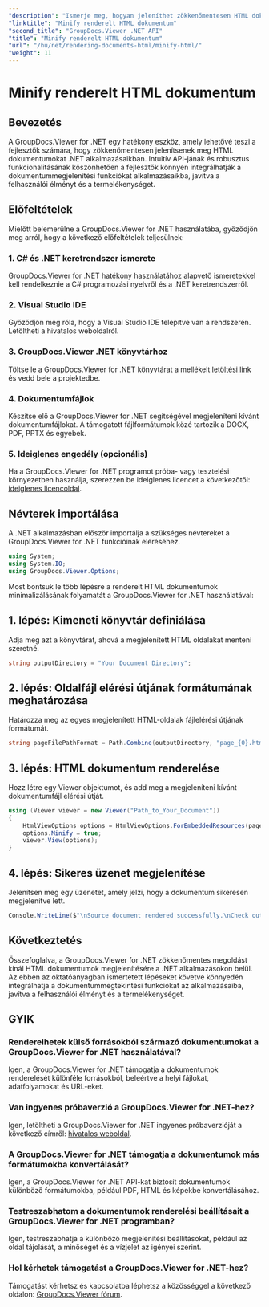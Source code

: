 ```yaml
---
"description": "Ismerje meg, hogyan jeleníthet zökkenőmentesen HTML dokumentumokat .NET alkalmazásokban a GroupDocs.Viewer for .NET segítségével."
"linktitle": "Minify renderelt HTML dokumentum"
"second_title": "GroupDocs.Viewer .NET API"
"title": "Minify renderelt HTML dokumentum"
"url": "/hu/net/rendering-documents-html/minify-html/"
"weight": 11
---
```


# Minify renderelt HTML dokumentum

## Bevezetés
A GroupDocs.Viewer for .NET egy hatékony eszköz, amely lehetővé teszi a fejlesztők számára, hogy zökkenőmentesen jelenítsenek meg HTML dokumentumokat .NET alkalmazásaikban. Intuitív API-jának és robusztus funkcionalitásának köszönhetően a fejlesztők könnyen integrálhatják a dokumentummegjelenítési funkciókat alkalmazásaikba, javítva a felhasználói élményt és a termelékenységet.
## Előfeltételek
Mielőtt belemerülne a GroupDocs.Viewer for .NET használatába, győződjön meg arról, hogy a következő előfeltételek teljesülnek:
### 1. C# és .NET keretrendszer ismerete
GroupDocs.Viewer for .NET hatékony használatához alapvető ismeretekkel kell rendelkeznie a C# programozási nyelvről és a .NET keretrendszerről.
### 2. Visual Studio IDE
Győződjön meg róla, hogy a Visual Studio IDE telepítve van a rendszerén. Letöltheti a hivatalos weboldalról.
### 3. GroupDocs.Viewer .NET könyvtárhoz
Töltse le a GroupDocs.Viewer for .NET könyvtárat a mellékelt [letöltési link](https://releases.groupdocs.com/viewer/net/) és vedd bele a projektedbe.
### 4. Dokumentumfájlok
Készítse elő a GroupDocs.Viewer for .NET segítségével megjeleníteni kívánt dokumentumfájlokat. A támogatott fájlformátumok közé tartozik a DOCX, PDF, PPTX és egyebek.
### 5. Ideiglenes engedély (opcionális)
Ha a GroupDocs.Viewer for .NET programot próba- vagy tesztelési környezetben használja, szerezzen be ideiglenes licencet a következőtől: [ideiglenes licencoldal](https://purchase.groupdocs.com/temporary-license/).

## Névterek importálása
A .NET alkalmazásban először importálja a szükséges névtereket a GroupDocs.Viewer for .NET funkcióinak eléréséhez.
```csharp
using System;
using System.IO;
using GroupDocs.Viewer.Options;
```

Most bontsuk le több lépésre a renderelt HTML dokumentumok minimalizálásának folyamatát a GroupDocs.Viewer for .NET használatával:
## 1. lépés: Kimeneti könyvtár definiálása
Adja meg azt a könyvtárat, ahová a megjelenített HTML oldalakat menteni szeretné.
```csharp
string outputDirectory = "Your Document Directory";
```
## 2. lépés: Oldalfájl elérési útjának formátumának meghatározása
Határozza meg az egyes megjelenített HTML-oldalak fájlelérési útjának formátumát.
```csharp
string pageFilePathFormat = Path.Combine(outputDirectory, "page_{0}.html");
```
## 3. lépés: HTML dokumentum renderelése
Hozz létre egy Viewer objektumot, és add meg a megjeleníteni kívánt dokumentumfájl elérési útját.
```csharp
using (Viewer viewer = new Viewer("Path_to_Your_Document"))
{
    HtmlViewOptions options = HtmlViewOptions.ForEmbeddedResources(pageFilePathFormat);
    options.Minify = true;
    viewer.View(options);
}
```
## 4. lépés: Sikeres üzenet megjelenítése
Jelenítsen meg egy üzenetet, amely jelzi, hogy a dokumentum sikeresen megjelenítve lett.
```csharp
Console.WriteLine($"\nSource document rendered successfully.\nCheck output in {outputDirectory}.");
```

## Következtetés
Összefoglalva, a GroupDocs.Viewer for .NET zökkenőmentes megoldást kínál HTML dokumentumok megjelenítésére a .NET alkalmazásokon belül. Az ebben az oktatóanyagban ismertetett lépéseket követve könnyedén integrálhatja a dokumentummegtekintési funkciókat az alkalmazásaiba, javítva a felhasználói élményt és a termelékenységet.
## GYIK
### Renderelhetek külső forrásokból származó dokumentumokat a GroupDocs.Viewer for .NET használatával?
Igen, a GroupDocs.Viewer for .NET támogatja a dokumentumok renderelését különféle forrásokból, beleértve a helyi fájlokat, adatfolyamokat és URL-eket.
### Van ingyenes próbaverzió a GroupDocs.Viewer for .NET-hez?
Igen, letöltheti a GroupDocs.Viewer for .NET ingyenes próbaverzióját a következő címről: [hivatalos weboldal](https://releases.groupdocs.com/).
### A GroupDocs.Viewer for .NET támogatja a dokumentumok más formátumokba konvertálását?
Igen, a GroupDocs.Viewer for .NET API-kat biztosít dokumentumok különböző formátumokba, például PDF, HTML és képekbe konvertálásához.
### Testreszabhatom a dokumentumok renderelési beállításait a GroupDocs.Viewer for .NET programban?
Igen, testreszabhatja a különböző megjelenítési beállításokat, például az oldal tájolását, a minőséget és a vízjelet az igényei szerint.
### Hol kérhetek támogatást a GroupDocs.Viewer for .NET-hez?
Támogatást kérhetsz és kapcsolatba léphetsz a közösséggel a következő oldalon: [GroupDocs.Viewer fórum](https://forum.groupdocs.com/c/viewer/9).
